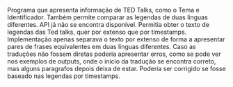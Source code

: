 Programa que apresenta informação de TED Talks, como o Tema e Identificador. Também permite comparar as legendas de duas linguas diferentes.
API já não se encontra disponível. Permitia obter o texto de legendas das Ted talks, quer por extenso que por timestamps. Implementação apenas separava o texto por extenso de forma a apresentar pares de frases equivalentes em duas linguas diferentes. Caso as traduções não fossem diretas poderia apresentar erros, como se pode ver nos exemplos de outputs, onde o inicio da tradução se encontra correto, mas alguns paragrafos depois deixa de estar. Poderia ser corrigido se fosse baseado nas legendas por timestamps.
